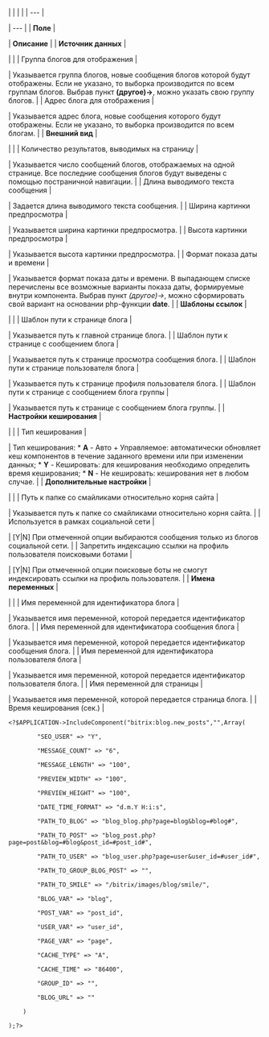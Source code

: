 |  |  |  |
| --- |

| --- |
| **Поле** |

| **Описание** |
| **Источник данных** |

| |
| Группа блогов для отображения |

| Указывается группа блогов, новые сообщения блогов которой будут отображены. Если не указано, то выборка производится по всем группам блогов. Выбрав пункт **(другое)->**, можно указать свою группу блогов. |
| Адрес блога для отображения |

| Указывается адрес блога, новые сообщения которого будут отображены. Если не указано, то выборка производится по всем блогам. |
| **Внешний вид** |

| |
| Количество результатов, выводимых на страницу |

| Указывается число сообщений блогов, отображаемых на одной странице. Все последние сообщения блогов будут выведены с помощью постраничной навигации. |
| Длина выводимого текста сообщения |

| Задается длина выводимого текста сообщения. |
| Ширина картинки предпросмотра |

| Указывается ширина картинки предпросмотра. |
| Высота картинки предпросмотра |

| Указывается высота картинки предпросмотра. |
| Формат показа даты и времени |

| Указывается формат показа даты и времени. В выпадающем списке перечислены все возможные варианты показа даты, формируемые внутри компонента. Выбрав пункт *(другое)->*, можно сформировать свой вариант на основании php-функции **date**. |
| **Шаблоны ссылок** |

| |
| Шаблон пути к странице блога |

| Указывается путь к главной странице блога. |
| Шаблон пути к странице с сообщением блога |

| Указывается путь к странице просмотра сообщения блога. |
| Шаблон пути к странице пользователя блога |

| Указывается путь к странице профиля пользователя блога. |
| Шаблон пути к странице с сообщением блога группы |

| Указывается путь к странице с сообщением блога группы. |
| **Настройки кеширования** |

| |
| Тип кеширования |

| Тип кеширования:  * **A** - Авто + Управляемое: автоматически обновляет кеш компонентов в течение заданного времени или при изменении данных; * **Y** - Кешировать: для кеширования необходимо определить время кеширования; * **N** - Не кешировать: кеширования нет в любом случае. |
| **Дополнительные настройки** |

| |
| Путь к папке со смайликами относительно корня сайта |

| Указывается путь к папке со смайликами относительно корня сайта. |
| Используется в рамках социальной сети |

| [Y|N] При отмеченной опции выбираются сообщения только из блогов социальной сети. |
| Запретить индексацию ссылки на профиль пользователя поисковыми ботами |

| [Y|N] При отмеченной опции поисковые боты не смогут индексировать ссылки на профиль пользователя. |
| **Имена переменных** |

| |
| Имя переменной для идентификатора блога |

| Указывается имя переменной, которой передается идентификатор блога. |
| Имя переменной для идентификатора сообщения блога |

| Указывается имя переменной, которой передается идентификатор сообщения блога. |
| Имя переменной для идентификатора пользователя блога |

| Указывается имя переменной, которой передается идентификатор пользователя блога. |
| Имя переменной для страницы |

| Указывается имя переменной, которой передается страница блога. |
| Время кеширования (сек.) |

```
<?$APPLICATION->IncludeComponent("bitrix:blog.new_posts","",Array(

		"SEO_USER" => "Y",

		"MESSAGE_COUNT" => "6",

		"MESSAGE_LENGTH" => "100",

		"PREVIEW_WIDTH" => "100",

		"PREVIEW_HEIGHT" => "100",

		"DATE_TIME_FORMAT" => "d.m.Y H:i:s",

		"PATH_TO_BLOG" => "blog_blog.php?page=blog&blog=#blog#",

		"PATH_TO_POST" => "blog_post.php?page=post&blog=#blog&post_id=#post_id#",

		"PATH_TO_USER" => "blog_user.php?page=user&user_id=#user_id#",

		"PATH_TO_GROUP_BLOG_POST" => "",

		"PATH_TO_SMILE" => "/bitrix/images/blog/smile/",

		"BLOG_VAR" => "blog",

		"POST_VAR" => "post_id",

		"USER_VAR" => "user_id",

		"PAGE_VAR" => "page",

		"CACHE_TYPE" => "A",

		"CACHE_TIME" => "86400",

		"GROUP_ID" => "",

		"BLOG_URL" => ""

	)

);?>


```